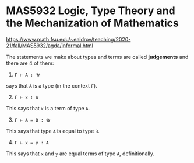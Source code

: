 # MAS5932 Logic, Type Theory and the Mechanization of Mathematics

https://www.math.fsu.edu/~ealdrov/teaching/2020-21/fall/MAS5932/agda/informal.html

The statements we make about types and terms are called **judgements** and there are 4 of them:

1. `Γ ⊢ A : 𝓤`

says that `A` is a type (in the context `Γ`).

2. `Γ ⊢ x : A`

This says that `x` is a term of type `A`.

3. `Γ ⊢ A = B : 𝓤`

This says that type `A` is equal to type `B`.

4. `Γ ⊢ x = y : A`

This says that `x` and `y` are equal terms of type `A`, definitionally.
